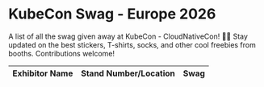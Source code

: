 # KubeCon Swag - Europe 2026
A list of all the swag given away at KubeCon - CloudNativeCon! 🎁🎉 Stay updated on the best stickers, T-shirts, socks, and other cool freebies from booths. Contributions welcome!


Exhibitor Name | Stand Number/Location | Swag
--- | --- | ---

